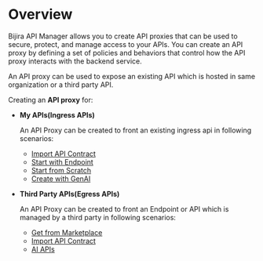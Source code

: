 # Overview

Bijira API Manager allows you to create API proxies that can be used to secure, protect, and manage access to your APIs. You can create an API proxy by defining a set of policies and behaviors that control how the API proxy interacts with the backend service.

An API proxy can be used to expose an existing API which is hosted in same organization or a third party API.

Creating an **API proxy** for:

- **My APIs(Ingress APIs)**
  
    An API Proxy can be created to front an existing ingress api in following scenarios:

    - [Import API Contract](my-apis/import-api-contract.md)
    - [Start with Endpoint](my-apis/start-with-endpoint.md)
    - [Start from Scratch](my-apis/start-from-scratch.md)   
    - [Create with GenAI](my-apis/create-with-genai.md)

- **Third Party APIs(Egress APIs)**

    An API Proxy can be created to front an Endpoint or API which is managed by a third party in following scenarios:

    - [Get from Marketplace](third-party-apis/get-from-marketplace.md)
    - [Import API Contract](third-party-apis/import-api-contract.md)
    - [AI APIs](third-party-apis/ai-apis.md)
